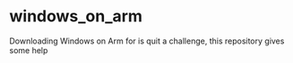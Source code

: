 # windows_on_arm
Downloading Windows on Arm for is quit a challenge, this repository gives some help
